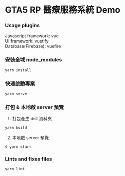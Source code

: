 # GTA5 RP 醫療服務系統 Demo

### Usage plugins

Javascript framework: vue  
UI framework: vuetify  
Database(Firebase): vuefire

### 安裝全域 node_modules

```javascript
yarn install
```

### 快速啟動專案

```javascript
yarn serve
```

### 打包 & 本地啟 server 預覽

1. 打包產生 dist 資料夾

```javascript
yarn build
```

2. 本地啟 server 預覽

```
$ yarn start
```

### Lints and fixes files

```javascript
yarn lint
```
